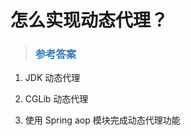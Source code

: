 # 怎么实现动态代理？

> ### <font color=#337AB7 > 参考答案</font> 

1. JDK 动态代理

2. CGLib 动态代理

3. 使用 Spring aop 模块完成动态代理功能

